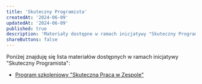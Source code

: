 ```yaml
---
title: 'Skuteczny Programista'
createdAt: '2024-06-09'
updatedAt: '2024-06-09'
published: true
description: 'Materiały dostępne w ramach inicjatywy "Skuteczny Programista"'
shareButtons: false
---
```


Poniżej znajduję się lista materiałów dostępnych w ramach inicjatywy "Skuteczny Programista":

- [Program szkoleniowy "Skuteczna Praca w Zespole"](/spwz/)
